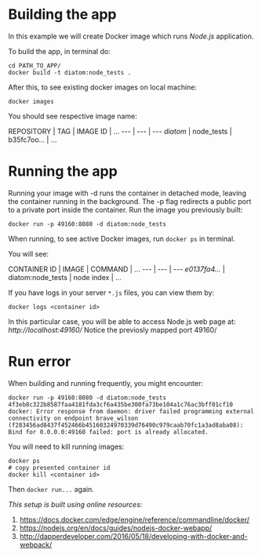 # Building the app
In this example we will create Docker image which runs *Node.js* application.

To build the app, in terminal do:
```
cd PATH_TO_APP/
docker build -t diatom:node_tests .
```

  After this, to see existing docker images on local machine:

```
docker images
```

You should see respective image name:

 REPOSITORY | TAG | IMAGE ID |  ...
--- | --- | ---
*diatom* | node_tests | b35fc7oo... | ...

# Running the app

Running your image with -d runs the container in detached mode, leaving the container running in the background. The -p flag redirects a public port to a private port inside the container. Run the image you previously built:

```
docker run -p 49160:8080 -d diatom:node_tests
```

When running, to see active Docker images, run ``docker ps`` in terminal.

You will see:

CONTAINER ID | IMAGE | COMMAND |  ...
--- | --- | ---
*e0137fa4...* | diatom:node_tests | node index | ...

If you have logs in your server `*.js` files, you can view them by:
```
docker logs <container id>
```

In this particular case, you will be able to access Node.js web page at:
*http://localhost:49160/* Notice the previosly mapped port 49160/

# Run error

When building and running frequently, you might encounter:
```
docker run -p 49160:8080 -d diatom:node_tests
4f3eb8c322b8587faa4181fda3cf6a435be300fa73be104a1c76ac3bff01cf10
docker: Error response from daemon: driver failed programming external connectivity on endpoint brave_wilson (f283456ad8437f452466b45160324970339d76490c979caab70fc1a3ad8aba08): Bind for 0.0.0.0:49160 failed: port is already allocated.
```

You will need to kill running images:
```
docker ps
# copy presented container id
docker kill <container id>
```

Then `docker run...` again.

*This setup is built using online resources:*
1. https://docs.docker.com/edge/engine/reference/commandline/docker/
2. https://nodejs.org/en/docs/guides/nodejs-docker-webapp/
3. http://dapperdeveloper.com/2016/05/18/developing-with-docker-and-webpack/

